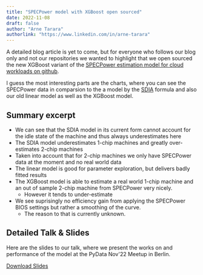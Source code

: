 ```yaml
---
title: "SPECPower model with XGBoost open sourced"
date: 2022-11-08
draft: false
author: "Arne Tarara"
authorlink: "https://www.linkedin.com/in/arne-tarara"
---
```


A detailed blog article is yet to come, but for everyone who follows our
blog only and not our repositories we wanted to highlight that we open sourced
the new XGBoost variant of the [SPECPower estimation model for cloud workloads on github](https://github.com/green-coding-services/spec-power-model).

I guess the most interesting parts are the charts, where you can see the
SPECPower data in comparsion to the a model by the [SDIA](https://www.sdialliance.org) formula and also our
old linear model as well as the XGBoost model.

## Summary excerpt

- We can see that the SDIA model in its current form cannot account for the idle state of the machine and thus always underestimates here
- The SDIA model underestimates 1-chip machines and greatly over-estimates 2-chip machines
- Taken into account that for 2-chip machines we only have SPECPower data at the moment and no real world data
- The linear model is good for parameter exploration, but delivers badly fitted results
- The XGBoost model is able to estimate a real world 1-chip machine and an out of sample 2-chip machine from SPECPower very nicely.
    + However it tends to under-estimate
- We see suprisingly no efficiency gain from applying the SPECPower BIOS settings but rather a smoothing of the curve.
    + The reason to that is currently unknown.

## Detailed Talk & Slides
Here are the slides to our talk, where we present the works on and performance of the model
at the PyData Nov'22 Meetup in Berlin.

[Download Slides](/slides/PyData-Talk.pdf)